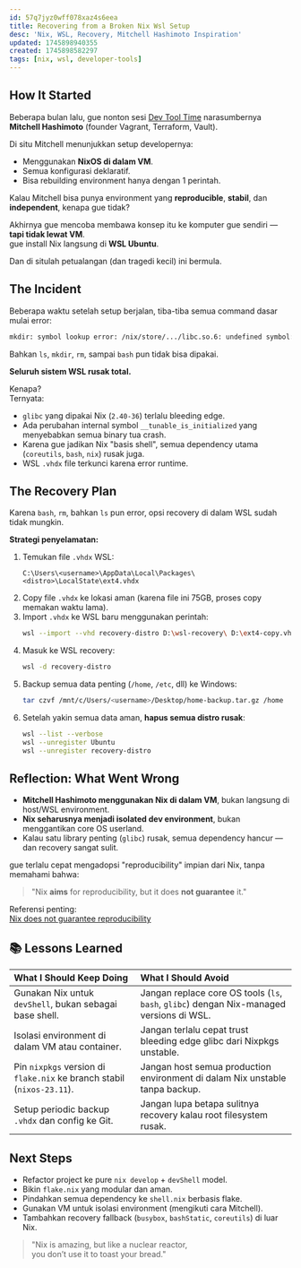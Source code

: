 ```yaml
---
id: 57q7jyz0wff078xaz4s6eea
title: Recovering from a Broken Nix Wsl Setup
desc: 'Nix, WSL, Recovery, Mitchell Hashimoto Inspiration'
updated: 1745898940355
created: 1745898582297
tags: [nix, wsl, developer-tools]
---
```


## How It Started

Beberapa bulan lalu, gue nonton sesi [Dev Tool Time](https://www.youtube.com/watch?v=LA8KF9Fs2sk) narasumbernya **Mitchell Hashimoto** (founder Vagrant, Terraform, Vault).

Di situ Mitchell menunjukkan setup developernya:  
- Menggunakan **NixOS di dalam VM**.
- Semua konfigurasi deklaratif.
- Bisa rebuilding environment hanya dengan 1 perintah.

Kalau Mitchell bisa punya environment yang **reproducible**, **stabil**, dan **independent**, kenapa gue tidak?

Akhirnya gue mencoba membawa konsep itu ke komputer gue sendiri — **tapi tidak lewat VM**.  
gue install Nix langsung di **WSL Ubuntu**.

Dan di situlah petualangan (dan tragedi kecil) ini bermula.

## The Incident

Beberapa waktu setelah setup berjalan, tiba-tiba semua command dasar mulai error:

```bash
mkdir: symbol lookup error: /nix/store/.../libc.so.6: undefined symbol: __tunable_is_initialized, version GLIBC_PRIVATE
```
Bahkan `ls`, `mkdir`, `rm`, sampai `bash` pun tidak bisa dipakai.

**Seluruh sistem WSL rusak total.**

Kenapa?  
Ternyata:
- `glibc` yang dipakai Nix (`2.40-36`) terlalu bleeding edge.
- Ada perubahan internal symbol `__tunable_is_initialized` yang menyebabkan semua binary tua crash.
- Karena gue jadikan Nix "basis shell", semua dependency utama (`coreutils`, `bash`, `nix`) rusak juga.
- WSL `.vhdx` file terkunci karena error runtime.

## The Recovery Plan

Karena `bash`, `rm`, bahkan `ls` pun error, opsi recovery di dalam WSL sudah tidak mungkin.

**Strategi penyelamatan:**
1. Temukan file `.vhdx` WSL:
   ```
   C:\Users\<username>\AppData\Local\Packages\<distro>\LocalState\ext4.vhdx
   ```
2. Copy file `.vhdx` ke lokasi aman (karena file ini 75GB, proses copy memakan waktu lama).
3. Import `.vhdx` ke WSL baru menggunakan perintah:
   ```bash
   wsl --import --vhd recovery-distro D:\wsl-recovery\ D:\ext4-copy.vhdx --version 2
   ```
4. Masuk ke WSL recovery:
   ```bash
   wsl -d recovery-distro
   ```
5. Backup semua data penting (`/home`, `/etc`, dll) ke Windows:
   ```bash
   tar czvf /mnt/c/Users/<username>/Desktop/home-backup.tar.gz /home
   ```
6. Setelah yakin semua data aman, **hapus semua distro rusak**:
   ```bash
   wsl --list --verbose
   wsl --unregister Ubuntu
   wsl --unregister recovery-distro
   ```

## Reflection: What Went Wrong

- **Mitchell Hashimoto menggunakan Nix di dalam VM**, bukan langsung di host/WSL environment.
- **Nix seharusnya menjadi isolated dev environment**, bukan menggantikan core OS userland.
- Kalau satu library penting (`glibc`) rusak, semua dependency hancur — dan recovery sangat sulit.

gue terlalu cepat mengadopsi "reproducibility" impian dari Nix, tanpa memahami bahwa:
> "Nix **aims** for reproducibility, but it does **not guarantee** it."

Referensi penting:  
[Nix does not guarantee reproducibility](https://cs-syd.eu/posts/2025-03-14-nix-does-not-guarantee-reproducibility)


## 📚 Lessons Learned

| What I Should Keep Doing | What I Should Avoid |
|:---|:---|
| Gunakan Nix untuk `devShell`, bukan sebagai base shell. | Jangan replace core OS tools (`ls`, `bash`, `glibc`) dengan Nix-managed versions di WSL. |
| Isolasi environment di dalam VM atau container. | Jangan terlalu cepat trust bleeding edge glibc dari Nixpkgs unstable. |
| Pin `nixpkgs` version di `flake.nix` ke branch stabil (`nixos-23.11`). | Jangan host semua production environment di dalam Nix unstable tanpa backup. |
| Setup periodic backup `.vhdx` dan config ke Git. | Jangan lupa betapa sulitnya recovery kalau root filesystem rusak. |


## Next Steps

- Refactor project ke pure `nix develop` + `devShell` model.
- Bikin `flake.nix` yang modular dan aman.
- Pindahkan semua dependency ke `shell.nix` berbasis flake.
- Gunakan VM untuk isolasi environment (mengikuti cara Mitchell).
- Tambahkan recovery fallback (`busybox`, `bashStatic`, `coreutils`) di luar Nix.


> "Nix is amazing, but like a nuclear reactor,  
> you don’t use it to toast your bread."

